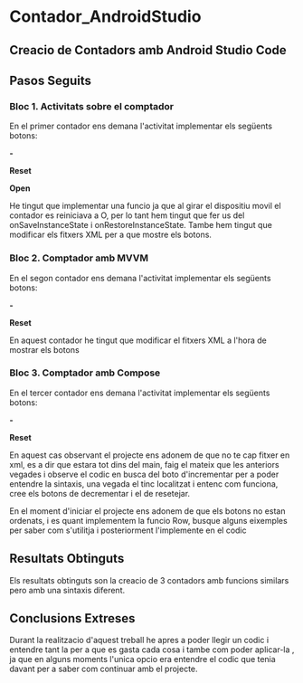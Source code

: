 # Contador_AndroidStudio

## Creacio de Contadors amb Android Studio Code  
  
## Pasos Seguits  


  
### Bloc 1. Activitats sobre el comptador

En el primer contador ens demana l'activitat implementar els següents botons:  
  
**-**  
  
**Reset** 
  
**Open** 
  

He tingut que implementar una funcio ja que al girar el dispositiu movil el contador es reiniciava a O, per lo tant hem tingut que fer us del onSaveInstanceState i onRestoreInstanceState. Tambe hem tingut que modificar els fitxers XML per a que mostre els botons.
  
    
### Bloc 2. Comptador amb MVVM

En el segon contador ens demana l'activitat implementar els següents botons:  
  
**-**  
  
**Reset** 
  
En aquest contador he tingut que modificar el fitxers XML a l'hora de mostrar els botons
  
### Bloc 3. Comptador amb Compose


En el tercer contador ens demana l'activitat implementar els següents botons:  
  
**-**  
  
**Reset**  
  
  
En aquest cas observant el projecte ens adonem de que no te cap fitxer en xml, es a dir que estara tot dins del main, faig el mateix que les anteriors vegades i observe el codic en busca del boto d'incrementar per a poder entendre la sintaxis, una vegada el tinc localitzat i entenc com funciona, cree els botons de decrementar i el de resetejar.  
  
En el moment d'iniciar el projecte ens adonem de que els botons no estan ordenats, i es quant implementem la funcio Row, busque alguns eixemples per saber com s'utilitja i posteriorment l'implemente en el codic
  
  
  
## Resultats Obtinguts  

Els resultats obtinguts son la creacio de 3 contadors amb funcions similars pero amb una sintaxis diferent.
  
  
## Conclusions Extreses  

Durant la realitzacio d'aquest treball he apres a poder llegir un codic i entendre tant la per a que es gasta cada cosa i tambe com poder aplicar-la , ja que en alguns moments l'unica opcio era entendre el codic que tenia davant per a saber com continuar amb el projecte.  

  

